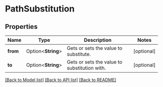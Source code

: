 # PathSubstitution

## Properties

Name | Type | Description | Notes
------------ | ------------- | ------------- | -------------
**from** | Option<**String**> | Gets or sets the value to substitute. | [optional]
**to** | Option<**String**> | Gets or sets the value to substitution with. | [optional]

[[Back to Model list]](../README.md#documentation-for-models) [[Back to API list]](../README.md#documentation-for-api-endpoints) [[Back to README]](../README.md)


